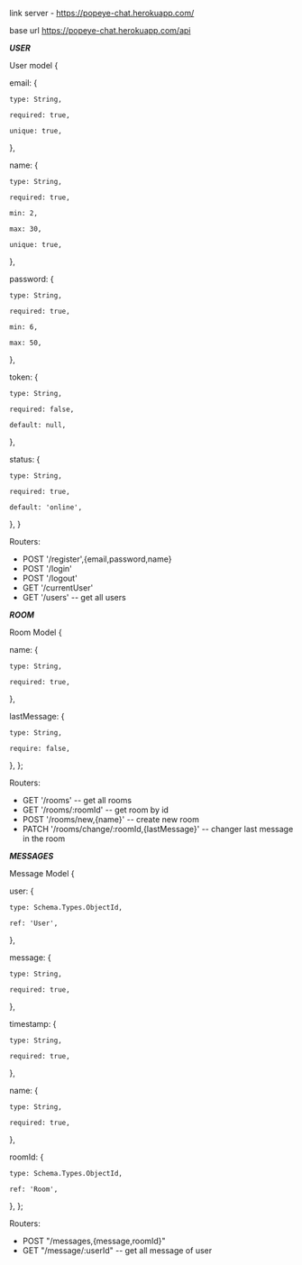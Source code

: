 link server - https://popeye-chat.herokuapp.com/

base url https://popeye-chat.herokuapp.com/api

*********USER*********

User model {  

email: {  

    type: String,  
    
    required: true,  
    
    unique: true,  
    
  },  
  
  name: {  
  
    type: String,  
    
    required: true,  
    
    min: 2,  
    
    max: 30,  
    
    unique: true,  
    
  },  
  
  password: {  
  
    type: String,  
    
    required: true,  
    
    min: 6,  
    
    max: 50,  
    
  },  
  
  token: {  
  
    type: String,  
    
    required: false,  
    
    default: null,  
    
  },  
  
  status: {  
  
    type: String,  
    
    required: true,  
    
    default: 'online',  
    
  },
}

Routers:

  - POST '/register',{email,password,name}
  - POST '/login'
  - POST '/logout'
  - GET '/currentUser'
  - GET '/users' -- get all users


*********ROOM*********

Room Model {  

  name: {  
  
    type: String,  
    
    required: true,  
    
  },  
  
  lastMessage: {  
  
    type: String,  
    
    require: false,  
    
  },
};

Routers:

- GET '/rooms' -- get all rooms
- GET '/rooms/:roomId' -- get room by id
- POST '/rooms/new,{name}' -- create new room
- PATCH '/rooms/change/:roomId,{lastMessage}' -- changer last message in the room


*********MESSAGES*********

Message Model {  

  user: {  
  
    type: Schema.Types.ObjectId,  
    
    ref: 'User',  
    
  },  
  
  message: {  
  
    type: String,  
    
    required: true,  
    
  },  
  
  timestamp: {  
  
    type: String,  
    
    required: true,  
    
  },  
  
  name: {  
  
    type: String,  
    
    required: true,  
    
  },  
  
  roomId: {  
  
    type: Schema.Types.ObjectId,  
    
    ref: 'Room',  
    
  },
};

Routers:

- POST "/messages,{message,roomId}"
- GET "/message/:userId" -- get all message of user
